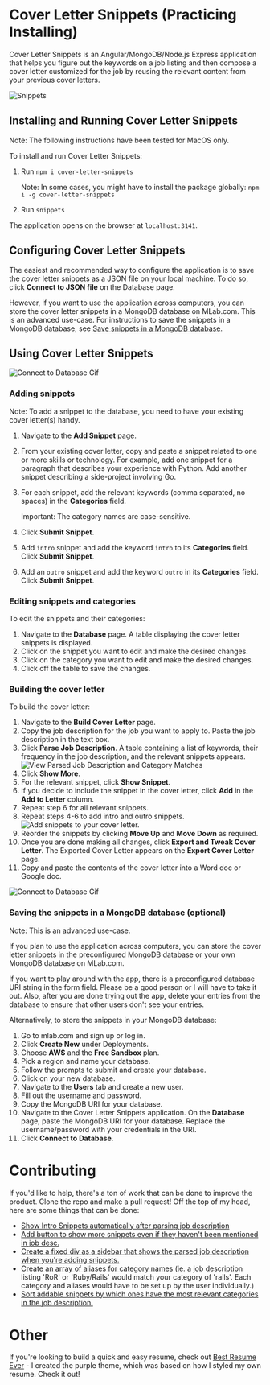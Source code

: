 # Cover Letter Snippets (Practicing Installing)
Cover Letter Snippets is an Angular/MongoDB/Node.js Express application that helps you figure out the keywords on a job listing and then compose a cover letter customized for the job by reusing the relevant content from your previous cover letters.

<img src="/readme-images/snippets-part-2.gif" alt="Snippets"
	title="Snippets" />

## Installing and Running Cover Letter Snippets

Note: The following instructions have been tested for MacOS only.

To install and run Cover Letter Snippets:
1. Run `npm i cover-letter-snippets`

   Note: In some cases, you might have to install the package globally: `npm i -g cover-letter-snippets`

2. Run `snippets`

The application opens on the browser at `localhost:3141`.

## Configuring Cover Letter Snippets

The easiest and recommended way to configure the application is to save the cover letter snippets as a JSON file on your local machine. To do so, click **Connect to JSON file** on the Database page. 

However, if you want to use the application across computers, you can store the cover letter snippets in a MongoDB database on MLab.com. This is an advanced use-case. For instructions to save the snippets in a MongoDB database, see [Save snippets in a MongoDB database](https://github.com/mattcheah/cover-letter-snippets#save-the-snippets-in-a-mongodb-database-optional).

## Using Cover Letter Snippets

![Connect to Database Gif](/readme-images/snippets-part-1.gif)

### Adding snippets

Note: To add a snippet to the database, you need to have your existing cover letter(s) handy. 

1. Navigate to the **Add Snippet** page.
2. From your existing cover letter, copy and paste a snippet related to one or more skills or technology. For example, add one snippet for a paragraph that describes your experience with Python. Add another snippet describing a side-project involving Go.
3. For each snippet, add the relevant keywords (comma separated, no spaces) in the **Categories** field. 
   
   Important: The category names are case-sensitive.

4. Click **Submit Snippet**.
5. Add `intro` snippet and add the keyword `intro` to its **Categories** field. Click **Submit Snippet**.
6. Add an `outro` snippet and add the keyword `outro` in its **Categories** field. Click **Submit Snippet**.

### Editing snippets and categories

To edit the snippets and their categories:

1. Navigate to the **Database** page. A table displaying the cover letter snippets is displayed.
2. Click on the snippet you want to edit and make the desired changes.
3. Click on the category you want to edit and make the desired changes.
4. Click off the table to save the changes.

### Building the cover letter

To build the cover letter:

1. Navigate to the **Build Cover Letter** page.
2. Copy the job description for the job you want to apply to. Paste the job description in the text box.
3. Click **Parse Job Description**. A table containing a list of keywords, their frequency in the job description, and the relevant snippets appears.
![View Parsed Job Description and Category Matches](/readme-images/snippets-results.png)
4. Click **Show More**. 
5. For the relevant snippet, click **Show Snippet**.
6. If you decide to include the snippet in the cover letter, click **Add** in the **Add to Letter** column.
7. Repeat step 6 for all relevant snippets.
8. Repeat steps 4-6 to add intro and outro snippets.
![Add snippets to your cover letter.](/readme-images/snippets-outro.png)
9. Reorder the snippets by clicking **Move Up** and **Move Down** as required.
10. Once you are done making all changes, click **Export and Tweak Cover Letter**. The  Exported Cover Letter appears on the **Export Cover Letter** page.
11. Copy and paste the contents of the cover letter into a Word doc or Google doc.

![Connect to Database Gif](/readme-images/snippets-part-3.gif)

### Saving the snippets in a MongoDB database (optional)

Note: This is an advanced use-case.

If you plan to use the application across computers, you can store the cover letter snippets in the preconfigured MongoDB database or your own MongoDB database on MLab.com. 

If you want to play around with the app, there is a preconfigured database URI string in the form field. Please be a good person or I will have to take it out. Also, after you are done trying out the app, delete your entries from the database to ensure that other users don't see your entries.

Alternatively, to store the snippets in your MongoDB database:
1. Go to mlab.com and sign up or log in.
2. Click **Create New** under Deployments.
3. Choose **AWS** and the **Free Sandbox** plan.
4. Pick a region and name your database.
5. Follow the prompts to submit and create your database.
6. Click on your new database.
7. Navigate to the **Users** tab and create a new user.
8. Fill out the username and password.
9. Copy the MongoDB URI for your database. 
10. Navigate to the Cover Letter Snippets application. On the **Database** page, paste the MongoDB URI for your database. Replace the username/password with your credentials in the URI. 
11. Click **Connect to Database**.

# Contributing

If you'd like to help, there's a ton of work that can be done to improve the product. Clone the repo and make a pull request! Off the top of my head, here are some things that can be done:

 - [Show Intro Snippets automatically after parsing job description](https://github.com/mattcheah/cover-letter-snippets/issues/1)
 - [Add button to show more snippets even if they haven't been mentioned in job desc.](https://github.com/mattcheah/cover-letter-snippets/issues/2)
 - [Create a fixed div as a sidebar that shows the parsed job description when you're adding snippets.](https://github.com/mattcheah/cover-letter-snippets/issues/4)
 - [Create an array of aliases for category names](https://github.com/mattcheah/cover-letter-snippets/issues/5) (ie. a job description listing 'RoR' or 'Ruby/Rails' would match your category of 'rails'. Each category and aliases would have to be set up by the user individually.)
 - [Sort addable snippets by which ones have the most relevant categories in the job description.](https://github.com/mattcheah/cover-letter-snippets/issues/6)

# Other

If you're looking to build a quick and easy resume, check out [Best Resume Ever](https://github.com/salomonelli/best-resume-ever) - I created the purple theme, which was based on how I styled my own resume. Check it out!
